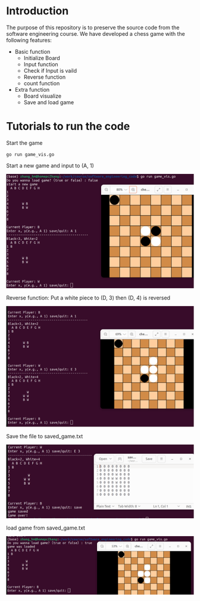 # Introduction
 The purpose of this repository is to preserve the source code from the software engineering course.
 We have developed a chess game with the following features:
 * Basic function
   * Initialize Board
   * Input function
   * Check if Input is vaild
   * Reverse function
   * count function
 * Extra function
   * Board visualize
   * Save and load game

# Tutorials to run the code
Start the game
```
go run game_vis.go
```

Start a new game and input to (A, 1)

![start](img/newgame.png)

Reverse function: Put a white piece to (D, 3) then (D, 4) is reversed 

![start](img/reverse.png)

Save the file to saved_game.txt

![start](img/save.png)

load game from saved_game.txt

![start](img/load.png)

